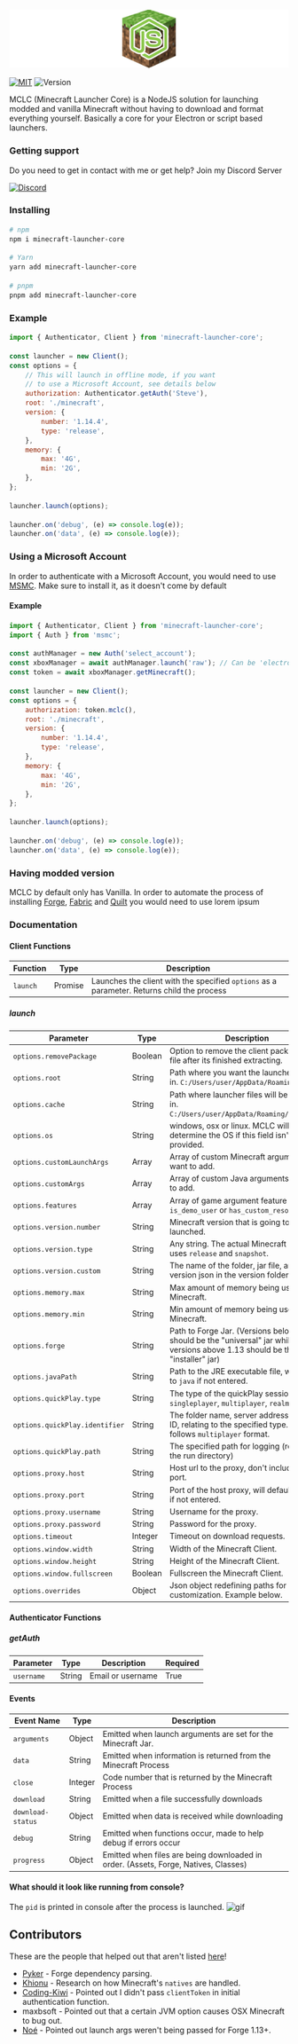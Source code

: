![Main Logo](/imgs/header.png)

[![MIT](https://img.shields.io/badge/License-MIT-yellow.svg)](https://opensource.org/licenses/MIT)
![Version](https://img.shields.io/badge/stable_version-3.18.0-blue)

MCLC (Minecraft Launcher Core) is a NodeJS solution for launching modded and vanilla Minecraft without having to download and format everything yourself.
Basically a core for your Electron or script based launchers.

### Getting support

Do you need to get in contact with me or get help? Join my Discord Server

[![Discord](https://img.shields.io/discord/568550848871923723?logo=discord)](https://discord.gg/8uYVbXP)

### Installing

```bash
# npm
npm i minecraft-launcher-core

# Yarn
yarn add minecraft-launcher-core

# pnpm
pnpm add minecraft-launcher-core
```

### Example

```js
import { Authenticator, Client } from 'minecraft-launcher-core';

const launcher = new Client();
const options = {
    // This will launch in offline mode, if you want
    // to use a Microsoft Account, see details below
    authorization: Authenticator.getAuth('Steve'),
    root: './minecraft',
    version: {
        number: '1.14.4',
        type: 'release',
    },
    memory: {
        max: '4G',
        min: '2G',
    },
};

launcher.launch(options);

launcher.on('debug', (e) => console.log(e));
launcher.on('data', (e) => console.log(e));
```

### Using a Microsoft Account

In order to authenticate with a Microsoft Account, you would need to use [MSMC](https://github.com/Hanro50/MSMC).
Make sure to install it, as it doesn't come by default

#### Example

```js
import { Authenticator, Client } from 'minecraft-launcher-core';
import { Auth } from 'msmc';

const authManager = new Auth('select_account');
const xboxManager = await authManager.launch('raw'); // Can be 'electron' or 'nwjs'
const token = await xboxManager.getMinecraft();

const launcher = new Client();
const options = {
    authorization: token.mclc(),
    root: './minecraft',
    version: {
        number: '1.14.4',
        type: 'release',
    },
    memory: {
        max: '4G',
        min: '2G',
    },
};

launcher.launch(options);

launcher.on('debug', (e) => console.log(e));
launcher.on('data', (e) => console.log(e));
```

### Having modded version

<!-- will fill in later-->

MCLC by default only has Vanilla. In order to automate the process of installing [Forge](https://minecraftforge.net), [Fabric](https://fabricmc.net) and [Quilt](https://quiltmc.org) you would need to use lorem ipsum

### Documentation

#### Client Functions

<!-- will fill in later-->

| Function | Type    | Description                                                                                |
| -------- | ------- | ------------------------------------------------------------------------------------------ |
| `launch` | Promise | Launches the client with the specified `options` as a parameter. Returns child the process |

##### launch

<!-- will fill in later-->

| Parameter                      | Type    | Description                                                                                                                      | Required |
| ------------------------------ | ------- | -------------------------------------------------------------------------------------------------------------------------------- | -------- |
| `options.removePackage`        | Boolean | Option to remove the client package zip file after its finished extracting.                                                      | False    |
| `options.root`                 | String  | Path where you want the launcher to work in. `C:/Users/user/AppData/Roaming/.mc`                                                 | True     |
| `options.cache`                | String  | Path where launcher files will be cached in. `C:/Users/user/AppData/Roaming/.mc/cache`                                           | False    |
| `options.os`                   | String  | windows, osx or linux. MCLC will auto determine the OS if this field isn't provided.                                             | False    |
| `options.customLaunchArgs`     | Array   | Array of custom Minecraft arguments you want to add.                                                                             | False    |
| `options.customArgs`           | Array   | Array of custom Java arguments you want to add.                                                                                  | False    |
| `options.features`             | Array   | Array of game argument feature flags. ex: `is_demo_user` or `has_custom_resolution`                                              | False    |
| `options.version.number`       | String  | Minecraft version that is going to be launched.                                                                                  | True     |
| `options.version.type`         | String  | Any string. The actual Minecraft launcher uses `release` and `snapshot`.                                                         | True     |
| `options.version.custom`       | String  | The name of the folder, jar file, and version json in the version folder.                                                        | False    |
| `options.memory.max`           | String  | Max amount of memory being used by Minecraft.                                                                                    | True     |
| `options.memory.min`           | String  | Min amount of memory being used by Minecraft.                                                                                    | True     |
| `options.forge`                | String  | Path to Forge Jar. (Versions below 1.12.2 should be the "universal" jar while versions above 1.13 should be the "installer" jar) | False    |
| `options.javaPath`             | String  | Path to the JRE executable file, will default to `java` if not entered.                                                          | False    |
| `options.quickPlay.type`       | String  | The type of the quickPlay session. `singleplayer`, `multiplayer`, `realms`, `legacy`                                             | False    |
| `options.quickPlay.identifier` | String  | The folder name, server address, or realm ID, relating to the specified type. `legacy` follows `multiplayer` format.             | False    |
| `options.quickPlay.path`       | String  | The specified path for logging (relative to the run directory)                                                                   | False    |
| `options.proxy.host`           | String  | Host url to the proxy, don't include the port.                                                                                   | False    |
| `options.proxy.port`           | String  | Port of the host proxy, will default to `8080` if not entered.                                                                   | False    |
| `options.proxy.username`       | String  | Username for the proxy.                                                                                                          | False    |
| `options.proxy.password`       | String  | Password for the proxy.                                                                                                          | False    |
| `options.timeout`              | Integer | Timeout on download requests.                                                                                                    | False    |
| `options.window.width`         | String  | Width of the Minecraft Client.                                                                                                   | False    |
| `options.window.height`        | String  | Height of the Minecraft Client.                                                                                                  | False    |
| `options.window.fullscreen`    | Boolean | Fullscreen the Minecraft Client.                                                                                                 | False    |
| `options.overrides`            | Object  | Json object redefining paths for better customization. Example below.                                                            | False    |

#### Authenticator Functions

##### getAuth

| Parameter  | Type   | Description       | Required |
| ---------- | ------ | ----------------- | -------- |
| `username` | String | Email or username | True     |

#### Events

| Event Name        | Type    | Description                                                                         |
| ----------------- | ------- | ----------------------------------------------------------------------------------- |
| `arguments`       | Object  | Emitted when launch arguments are set for the Minecraft Jar.                        |
| `data`            | String  | Emitted when information is returned from the Minecraft Process                     |
| `close`           | Integer | Code number that is returned by the Minecraft Process                               |
| `download`        | String  | Emitted when a file successfully downloads                                          |
| `download-status` | Object  | Emitted when data is received while downloading                                     |
| `debug`           | String  | Emitted when functions occur, made to help debug if errors occur                    |
| `progress`        | Object  | Emitted when files are being downloaded in order. (Assets, Forge, Natives, Classes) |

#### What should it look like running from console?

The `pid` is printed in console after the process is launched.
![gif](https://owo.whats-th.is/3N3PMC4.gif)

## Contributors

These are the people that helped out that aren't listed [here](https://github.com/Pierce01/MinecraftLauncher-core/graphs/contributors)!

-   [Pyker](https://github.com/Pyker) - Forge dependency parsing.
-   [Khionu](https://github.com/khionu) - Research on how Minecraft's `natives` are handled.
-   [Coding-Kiwi](https://github.com/Coding-Kiwi) - Pointed out I didn't pass `clientToken` in initial authentication function.
-   maxbsoft - Pointed out that a certain JVM option causes OSX Minecraft to bug out.
-   [Noé](https://github.com/NoXeDev) - Pointed out launch args weren't being passed for Forge 1.13+.

